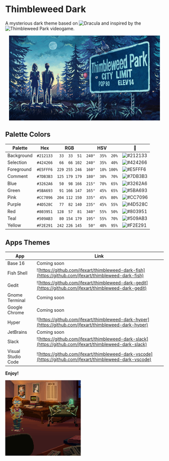 # Thimbleweed Dark

A mysterious dark theme based on ![Dracula](https://draculatheme.com/) and inspired by the ![Thimbleweed Park](https://thimbleweedpark.com/) videogame.

<div>
  <p align="center"><img src="https://raw.githubusercontent.com/jfexart/thimbleweed-dark/master/thimbleweed-park.png" width="480px" height="270px"/></p>
</div>

## Palette Colors

| Palette    | Hex       | RGB           | HSV              | :art:                                             |
| ---------- | --------- | --------------| ---------------- | ------------------------------------------------- |
| Background | `#212133` | ` 33  33  51` | `240°  35%  20%` | ![#212133](https://placehold.it/24/212133/212133) |
| Selection  | `#424266` | ` 66  66 102` | `240°  35%  40%` | ![#424266](https://placehold.it/24/424266/424266) |
| Foreground | `#E5FFF6` | `229 255 246` | `160°  10% 100%` | ![#E5FFF6](https://placehold.it/24/E5FFF6/E5FFF6) |
| Comment    | `#7DB3B3` | `125 179 179` | `180°  30%  70%` | ![#7DB3B3](https://placehold.it/24/7DB3B3/7DB3B3) |
| Blue       | `#3262A6` | ` 50  98 166` | `215°  70%  65%` | ![#3262A6](https://placehold.it/24/3262A6/3262A6) |
| Green      | `#5BA693` | ` 91 166 147` | `165°  45%  65%` | ![#5BA693](https://placehold.it/24/5BA693/5BA693) |
| Pink       | `#CC7096` | `204 112 150` | `335°  45%  80%` | ![#CC7096](https://placehold.it/24/CC7096/CC7096) |
| Purple     | `#4D528C` | ` 77  82 140` | `235°  45%  55%` | ![#4D528C](https://placehold.it/24/4D528C/4D528C) |
| Red        | `#803951` | `128  57  81` | `340°  55%  50%` | ![#803951](https://placehold.it/24/803951/803951) |
| Teal       | `#509AB3` | ` 80 154 179` | `195°  55%  70%` | ![#509AB3](https://placehold.it/24/509AB3/509AB3) |
| Yellow     | `#F2E291` | `242 226 145` | ` 50°  40%  95%` | ![#F2E291](https://placehold.it/24/F2E291/F2E291) |

## Apps Themes

| App                   | Link                                                                                                      |
| --------------------- | --------------------------------------------------------------------------------------------------------- |
| Base 16               | Coming soon                                                                                               |
| Fish Shell            | ![https://github.com/jfexart/thimbleweed-dark-fish](https://github.com/jfexart/thimbleweed-dark-fish)     |
| Gedit                 | ![https://github.com/jfexart/thimbleweed-dark-gedit](https://github.com/jfexart/thimbleweed-dark-gedit)   |
| Gnome Terminal        | Coming soon                                                                                               |
| Google Chrome         | Coming soon                                                                                               |
| Hyper                 | ![https://github.com/jfexart/thimbleweed-dark-hyper](https://github.com/jfexart/thimbleweed-dark-hyper)   |
| JetBrains             | Coming soon                                                                                               |
| Slack                 | ![https://github.com/jfexart/thimbleweed-dark-slack](https://github.com/jfexart/thimbleweed-dark-slack)   |
| Visual Studio Code    | ![https://github.com/jfexart/thimbleweed-dark-vscode](https://github.com/jfexart/thimbleweed-dark-vscode) |

**Enjoy!**

<div>
  <img src="https://raw.githubusercontent.com/jfexart/thimbleweed-dark/master/delores.gif" width="240px" height="240px"/>
</div>